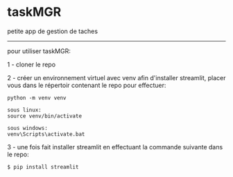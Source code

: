 # taskMGR
petite app de gestion de taches


-------

pour utiliser taskMGR:

1 - cloner le repo

2 - créer un environnement virtuel avec venv afin d'installer streamlit, placer vous dans le répertoir contenant le repo pour effectuer:

	python -m venv venv

	sous linux:
	source venv/bin/activate

	sous windows:
	venv\Scripts\activate.bat

3 - une fois fait installer streamlit en effectuant la commande suivante dans le repo:

	$ pip install streamlit

